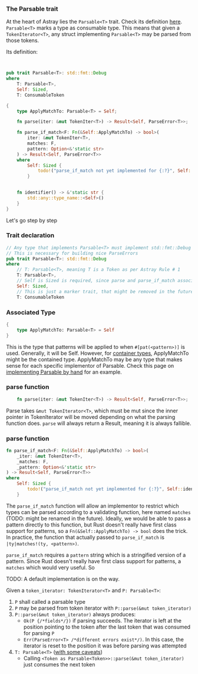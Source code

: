 ### The Parsable<T> trait

At the heart of Astray lies the `Parsable<T>` trait. Check its definition [here](https://github.com/giluis/astray_core/main/blob/src/parsable.rs). 
`Parsable<T>` marks a type as consumable type. This means that given a `TokenIterator<T>`, any struct implementing `Parsable<T>` may be parsed from those tokens.

Its definition:

```rust


pub trait Parsable<T>: std::fmt::Debug
where
    T: Parsable<T>,
    Self: Sized,
    T: ConsumableToken

{
    type ApplyMatchTo: Parsable<T> = Self;

    fn parse(iter: &mut TokenIter<T>) -> Result<Self, ParseError<T>>;

    fn parse_if_match<F: Fn(&Self::ApplyMatchTo) -> bool>(
        iter: &mut TokenIter<T>,
        matches: F,
        pattern: Option<&'static str>
    ) -> Result<Self, ParseError<T>>
    where
        Self: Sized {
            todo!("parse_if_match not yet implemented for {:?}", Self::identifier());
        }
    

    fn identifier() -> &'static str {
        std::any::type_name::<Self>()
    }
}
```

Let's go step by step

### Trait declaration
```rust 
// Any type that implements Parsable<T> must implement std::fmt::Debug
// This is necessary for building nice ParseErrors
pub trait Parsable<T>: std::fmt::Debug
where
    // T: Parsable<T>, meaning T is a Token as per Astray Rule # 1
    T: Parsable<T>,
    // Self is Sized is required, since parse and parse_if_match associated functions return Self
    Self: Sized,
    // This is just a marker trait, that might be removed in the future
    T: ConsumableToken
```

### Associated Type
```rust 
{
    type ApplyMatchTo: Parsable<T> = Self
}
```

This is the type that patterns will be applied to when `#[pat(<pattern>)]` is used.
Generally, it will be Self. However, for [container types](./additional_types.md#option), ApplyMatchTo might be the contained type.
ApplyMatchTo may be any type that makes sense for each specific implementor of Parsable.
Check this page on [implementing Parsable<T> by hand](./custom_types.md) for an example.


### parse function
```rust
    fn parse(iter: &mut TokenIter<T>) -> Result<Self, ParseError<T>>;
```

Parse takes `&mut TokenIterator<T>`, which must be mut since the inner pointer in TokenIterator will be moved depending on what the parsing function does.
`parse` will always return a Result, meaning it is always fallible.


### parse function

```rust
fn parse_if_match<F: Fn(&Self::ApplyMatchTo) -> bool>(
    _iter: &mut TokenIter<T>,
    _matches: F,
    _pattern: Option<&'static str>
) -> Result<Self, ParseError<T>>
where
    Self: Sized {
        todo!("parse_if_match not yet implemented for {:?}", Self::identifier());
    }
```

The `parse_if_match` function will allow an implementor to restrict which types can be parsed according to a validating function, here named `matches` (TODO: might be renamed in the future). 
Ideally, we would be able to pass a pattern directly to this function, but Rust doesn't really have first class support for patterns, so a `Fn(&Self::ApplyMatchTo) -> bool` does the trick. In practice, the function that actually passed to `parse_if_match` is `|ty|matches!(ty, <pattern>)`.

`parse_if_match` requires a `pattern` string which is a stringified version of a pattern.
Since Rust doesn't really have first class support for patterns, a `matches` which would very useful. So
 
TODO: A default implementation is on the way.


Given a `token_iterator: TokenIterator<T>` and `P: Parsable<T>`:
1. `P` shall called a parsable type 
2. `P` may be parsed from token iterator with `P::parse(&mut token_iterator)`
3. `P::parse(&mut token_iterator)` always produces:
    - `Ok(P {/*fields*/})` if parsing succeeds. The iterator is left at the position pointing to the token after the last token that was consumed for parsing `P`
    - `Err(ParseError<T> /*different errors exist*/)`. In this case, the iterator is reset to the position it was before parsing was attempted
4. `T: Parsable<T>` ([with some caveats](./features.md#notes))
    - Calling `<Token as Parsable<Token>>::parse(&mut token_iterator)` just consumes the next token


